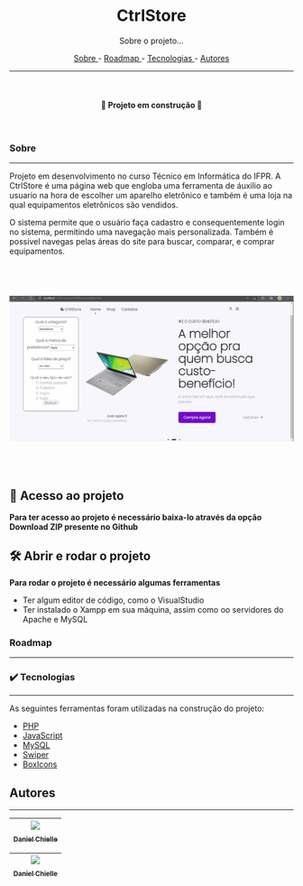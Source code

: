 <h1 align="center"> CtrlStore </h1>

<p align="center"> Sobre o projeto... </p>

<p align="center">
    <a href="#sobre"> Sobre </a> -
    <a href="#sobre"> Roadmap </a> -
    <a href="#sobre"> Tecnologias </a> -
    <a href="#sobre"> Autores </a>
</p>

---

<br>

<h4 align="center"> 🚧 Projeto em construção 🚧 </h4>

<br>

### Sobre
---
Projeto em desenvolvimento no curso Técnico em Informática do IFPR. A CtrlStore é uma página web que engloba uma ferramenta de áuxilio ao usuario na hora de escolher um aparelho
eletrônico e também é uma loja na qual equipamentos eletrônicos são vendidos.

O sistema permite que o usuário faça cadastro e consequentemente login no sistema, permitindo uma navegação mais personalizada. Também é possivel navegas pelas áreas do site para buscar, comparar, e comprar equipamentos.

<br> <br>

<h3 align="center">
    <img alt="Readme" title="Readme" src="CtrlStorePage.gif">
</h3>

<br> <br>

## 📁 Acesso ao projeto

**Para ter acesso ao projeto é necessário baixa-lo através da opção Download ZIP presente no Github**

## 🛠️ Abrir e rodar o projeto

**Para rodar o projeto é necessário algumas ferramentas**
<ul>
    <li> Ter algum editor de código, como o VisualStudio </li>
    <li> Ter instalado o Xampp em sua máquina, assim como oo servidores do Apache e MySQL </li>
</ul>


### Roadmap
---

### ✔️ Tecnologias
---

As seguintes ferramentas foram utilizadas na construção do projeto:

 - [PHP](https://www.php.net/)
 - [JavaScript](https://www.javascript.com/)
 - [MySQL](https://www.mysql.com/)
 - [Swiper](https://swiperjs.com/)
 - [BoxIcons](https://boxicons.com/)

## Autores
---
[<img src="https://avatars.githubusercontent.com/u/55161486?s=400&v=4" width=115 > <br> <sub> Daniel Chielle </sub>](https://github.com/LeinadRPFI) |
| :---: |  

[<img src="https://avatars.githubusercontent.com/u/98662238?v=4" width=115 > <br> <sub> Daniel Chielle </sub>](https://github.com/FelipeSGoncalves) |
| :---: |  